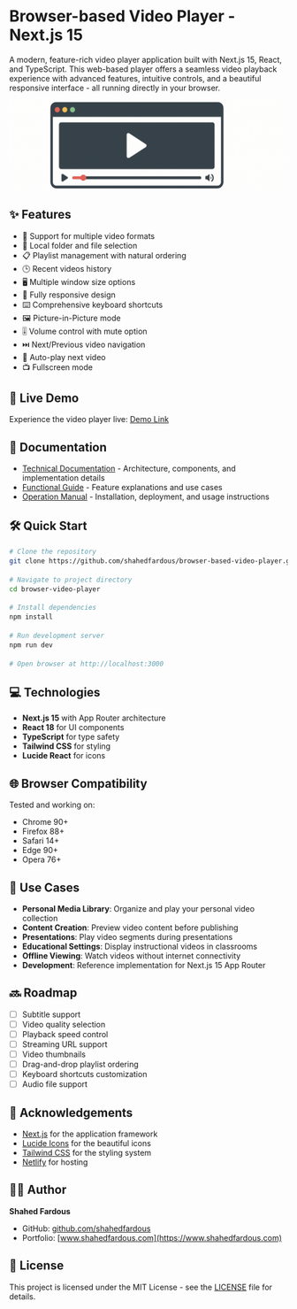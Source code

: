 # Browser-based Video Player - Next.js 15

A modern, feature-rich video player application built with Next.js 15, React, and TypeScript. This web-based player offers a seamless video playback experience with advanced features, intuitive controls, and a beautiful responsive interface - all running directly in your browser.

![Banner](./banner.png)

## ✨ Features

- 🎥 Support for multiple video formats
- 📁 Local folder and file selection
- 📋 Playlist management with natural ordering
- 🕒 Recent videos history
- 🖥️ Multiple window size options
- 📱 Fully responsive design
- ⌨️ Comprehensive keyboard shortcuts
- 🖼️ Picture-in-Picture mode
- 🎚️ Volume control with mute option
- ⏭️ Next/Previous video navigation
- 🔄 Auto-play next video
- 📺 Fullscreen mode

## 🚀 Live Demo

Experience the video player live: [Demo Link](https://next-browser-video-player.vercel.app/)

## 📖 Documentation

- [Technical Documentation](./TECHNICAL.md) - Architecture, components, and implementation details
- [Functional Guide](./FUNCTIONAL.md) - Feature explanations and use cases
- [Operation Manual](./OPERATIONS.md) - Installation, deployment, and usage instructions

## 🛠️ Quick Start

```bash
# Clone the repository
git clone https://github.com/shahedfardous/browser-based-video-player.git

# Navigate to project directory
cd browser-video-player

# Install dependencies
npm install

# Run development server
npm run dev

# Open browser at http://localhost:3000
```

## 💻 Technologies

- **Next.js 15** with App Router architecture
- **React 18** for UI components
- **TypeScript** for type safety
- **Tailwind CSS** for styling
- **Lucide React** for icons

## 🌐 Browser Compatibility

Tested and working on:
- Chrome 90+
- Firefox 88+
- Safari 14+
- Edge 90+
- Opera 76+

## 📝 Use Cases

- **Personal Media Library**: Organize and play your personal video collection
- **Content Creation**: Preview video content before publishing
- **Presentations**: Play video segments during presentations
- **Educational Settings**: Display instructional videos in classrooms
- **Offline Viewing**: Watch videos without internet connectivity
- **Development**: Reference implementation for Next.js 15 App Router

## 🔜 Roadmap

- [ ] Subtitle support
- [ ] Video quality selection
- [ ] Playback speed control
- [ ] Streaming URL support
- [ ] Video thumbnails
- [ ] Drag-and-drop playlist ordering
- [ ] Keyboard shortcuts customization
- [ ] Audio file support

## 🙏 Acknowledgements

- [Next.js](https://nextjs.org/) for the application framework
- [Lucide Icons](https://lucide.dev/) for the beautiful icons
- [Tailwind CSS](https://tailwindcss.com/) for the styling system
- [Netlify](https://netlify.com/) for hosting

## 👨‍💻 Author

**Shahed Fardous**
- GitHub: [github.com/shahedfardous](https://github.com/shahedfardous)
- Portfolio: [www.shahedfardous.com](https://www.shahedfardous.com)

## 📄 License

This project is licensed under the MIT License - see the [LICENSE](LICENSE) file for details.